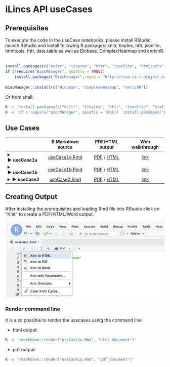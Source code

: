 # iLincs API useCases

## Prerequisites

To execute the code in the useCase notebooks, please install RStudio, launch RStudio and install following R packages: knitr, tinytex, httr, jsonlite, htmltools, httr, data.table as well as Biobase, ComplexHeatmap and enrichR. 

```R

install.packages(c("knitr", "tinytex", "httr", "jsonlite", "htmltools", "httr", "data.table"),repos = "http://cran.us.r-project.org")
if (!require("BiocManager", quietly = TRUE))
    install.packages("BiocManager",repos = "http://cran.us.r-project.org");
    
BiocManager::install(c("Biobase", "ComplexHeatmap", "enrichR"))
```

Or from shell:
```sh
R -e 'install.packages(c("knitr", "tinytex", "httr", "jsonlite", "htmltools", "httr", "data.table"),repos = "http://cran.us.r-project.org")'
R -e 'if (!require("BiocManager", quietly = TRUE))  install.packages("BiocManager",repos = "http://cran.us.r-project.org"); BiocManager::install(c("Biobase", "ComplexHeatmap", "enrichR"))'
```

## Use Cases


|               | R Markdown source  | PDF/HTML output  | Web walkthrough |
| ------------- |:------------------:|:----------------:|:---------------:|
| <details><summary><b>&#9658;&nbsp;useCase1a</b></summary>Identifying chemical perturbagens<br>emulating genetic perturbation of MTOR protein</details>  | [useCase1a.Rmd](../../../blob/master/useCases/useCase1a.Rmd) | [PDF](https://github.com/uc-bd2k/ilincsAPI/blob/master/useCases/useCase1a.pdf) / [HTML](http://htmlpreview.github.io/?https://github.com/uc-bd2k/ilincsAPI/blob/master/useCases/useCase1a.html) | [link](http://www.ilincs.org/help/useCases/Identifying%20chemical%20perturbagens%20emulating%20genetic%20perturbation%20of%20MTOR%20protein) |
| <details><summary><b>&#9658;&nbsp;useCase1b</b></summary>Mechanism of action analysis via connection<br>to genetic perturbation signatures</details>  | [useCase1b.Rmd](../../../blob/master/useCases/useCase1b.Rmd) |   [PDF](https://github.com/uc-bd2k/ilincsAPI/blob/master/useCases/useCase1b.pdf) / [HTML](http://htmlpreview.github.io/?https://github.com/uc-bd2k/ilincsAPI/blob/master/useCases/useCase1b.html) | [link](http://www.ilincs.org/help/useCases/Mechanism%20of%20action%20analysis%20via%20connection%20to%20genetic%20perturbation%20signatures) |
| <details><summary><b>&#9658;&nbsp;useCase2</b></summary>Proteo-genomics analysis of cancer driver events<br>in breast cancer</details>  | [useCase2.Rmd](../../../blob/master/useCases/useCase2.Rmd) |   [PDF](https://github.com/uc-bd2k/ilincsAPI/blob/master/useCases/useCase2.pdf) / [HTML](http://htmlpreview.github.io/?https://github.com/uc-bd2k/ilincsAPI/blob/master/useCases/useCase2.html) | [link](http://www.ilincs.org/help/useCases/Proteo-genomics%20analysis%20of%20cancer%20driver%20events%20in%20breast%20cancer) |

## Creating Output

After installing the prerequisites and loading Rmd file into RStudio click on "Knit" to create a PDF/HTML/Word output.

![knitting Rmd file](images/knitting.png "Knitting Rmd File")

### Render command line

It is also possible to render the usecases using the command line:

* html output:
```sh
R -e 'rmarkdown::render("useCase1a.Rmd", "html_document")'
```

* pdf output:
```sh
R -e 'rmarkdown::render("useCase1a.Rmd", "pdf_document")'
```
